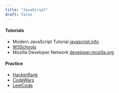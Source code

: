 ```yaml
---
title: "JavaScript" 
draft: false
---
```


#### Tutorials

- Modern JavaScript Tutorial [javascript.info](https://javascript.info)
- [W3Schools](https://w3schools.com)
- Mozilla Developer Network [developer.mozilla.org](https://developer.mozilla.org/en-US/docs/Web/JavaScript)

#### Practice

- [HackerRank](https://hackerrank.com)
- [CodeWars](https://codewars.com)
- [LeetCode](https://leetcode.com)
